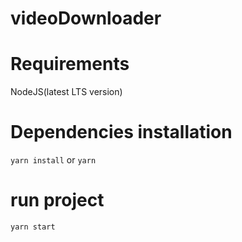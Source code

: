 # videoDownloader

# Requirements

NodeJS(latest LTS version)

# Dependencies installation

`yarn install` or `yarn`

# run project

`yarn start`
